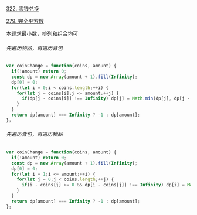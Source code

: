 [322. 零钱兑换](https://leetcode.cn/problems/coin-change/?envType=study-plan-v2&envId=top-100-liked)

[279. 完全平方数](https://leetcode.cn/problems/perfect-squares/?envType=study-plan-v2&envId=top-100-liked)

本题求最小数，排列和组合均可

###### 先遍历物品，再遍历背包

```javascript
var coinChange = function(coins, amount) {
  if(!amount) return 0;
  const dp = new Array(amount + 1).fill(Infinity);
  dp[0] = 0;
  for(let i = 0;i < coins.length;++i) {
    for(let j = coins[i];j <= amount;++j) {
      if(dp[j - coins[i]] !== Infinity) dp[j] = Math.min(dp[j], dp[j - coins[i]] + 1);
    }
  }
  return dp[amount] === Infinity ? -1 : dp[amount];
};
```

###### 先遍历背包，再遍历物品

```javascript
var coinChange = function(coins, amount) {
  if(!amount) return 0;
  const dp = new Array(amount + 1).fill(Infinity);
  dp[0] = 0;
  for(let i = 1;i <= amount;++i) {
    for(let j = 0;j < coins.length;++j) {
      if(i - coins[j] >= 0 && dp[i - coins[j]] !== Infinity) dp[i] = Math.min(dp[i], dp[i - coins[j]] + 1);
    }
  }
  return dp[amount] === Infinity ? -1 : dp[amount];
};
```
